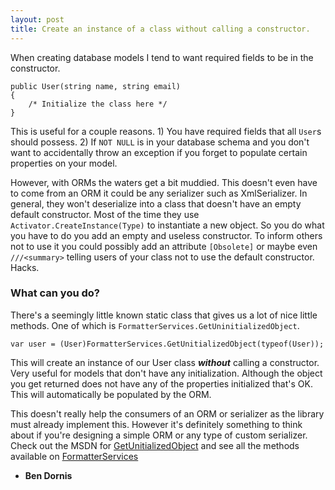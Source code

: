 ```yaml
---
layout: post
title: Create an instance of a class without calling a constructor.
---
```


When creating database models I tend to want required fields to be in the constructor.

    public User(string name, string email)
    {
        /* Initialize the class here */
    }

This is useful for a couple reasons. 1) You have required fields that all `User`s should possess. 2) If `NOT NULL` is in your database schema and you don't want to accidentally throw an exception if you forget to populate certain properties on your model. 

However, with ORMs the waters get a bit muddied. This doesn't even have to come from an ORM it could be any serializer such as XmlSerializer. In general, they won't deserialize into a class that doesn't have an empty default constructor. Most of the time they use `Activator.CreateInstance(Type)` to instantiate a new object. So you do what you have to do you add an empty and useless constructor. To inform others not to use it you could possibly add an attribute `[Obsolete]` or maybe even `///<summary>` telling users of your class not to use the default constructor. Hacks.

### What can you do?
There's a seemingly little known static class that gives us a lot of nice little methods. One of which is `FormatterServices.GetUninitializedObject`.

    var user = (User)FormatterServices.GetUnitializedObject(typeof(User));

This will create an instance of our User class ***without*** calling a constructor. Very useful for models that don't have any initialization. Although the object you get returned does not have any of the properties initialized that's OK. This will automatically be populated by the ORM.

This doesn't really help the consumers of an ORM or serializer as the library must already implement this. However it's definitely something to think about if you're designing a simple ORM or any type of custom serializer. Check out the MSDN for [GetUnitializedObject](http://msdn.microsoft.com/en-us/library/system.runtime.serialization.formatterservices.getuninitializedobject.aspx) and see all the methods available on [FormatterServices](http://msdn.microsoft.com/en-us/library/System.Runtime.Serialization.FormatterServices.aspx)

- **Ben Dornis**